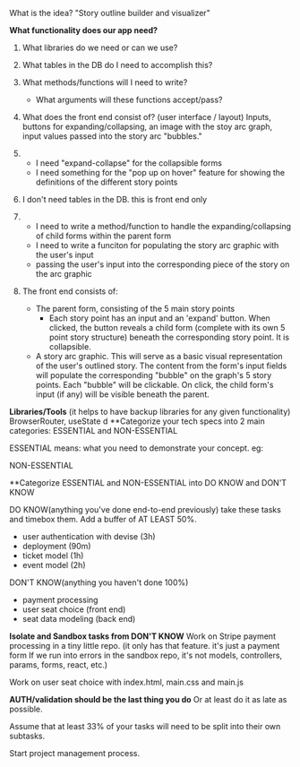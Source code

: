 What is the idea?
 "Story outline builder and visualizer"

**What functionality does our app need?**
1. What libraries do we need or can we use?
2. What tables in the DB do I need to accomplish this?
3. What methods/functions will I need to write?
	- What arguments will these functions accept/pass?
4. What does the front end consist of? (user interface / layout)
  Inputs, buttons for expanding/collapsing, an image with the stoy arc graph, input values passed into the story arc "bubbles."

1. - I need "expand-collapse" for the collapsible forms
   - I need something for the "pop up on hover" feature for showing the definitions of the different story points

2. I don't need tables in the DB. this is front end only

3. - I need to write a method/function to handle the expanding/collapsing of child forms within the parent form
   - I need to write a funciton for populating the story arc graphic with the user's input
    - passing the user's input into the corresponding piece of the story on the arc graphic

4. The front end consists of:
    - The parent form, consisting of the 5 main story points
      - Each story point has an input and an 'expand' button. When clicked, the button reveals a child form (complete with its own 5 point story
        structure) beneath the corresponding story point. It is collapsible.
    - A story arc graphic. This will serve as a basic visual representation of the user's outlined story.
      The content from the form's input fields will populate the corresponding "bubble" on the graph's 5 story points.
      Each "bubble" will be clickable. On click, the child form's input (if any) will be visible beneath the parent.

**Libraries/Tools** (it helps to have backup libraries for any given functionality)
BrowserRouter, useState
d
**Categorize your tech specs into 2 main categories: ESSENTIAL and NON-ESSENTIAL

ESSENTIAL means: what you need to demonstrate your concept.
eg:

NON-ESSENTIAL


**Categorize ESSENTIAL and NON-ESSENTIAL into DO KNOW and DON'T KNOW

DO KNOW(anything you've done end-to-end previously)
take these tasks and timebox them. Add a buffer of AT LEAST 50%.
- user authentication with devise (3h)
- deployment (90m)
- ticket model (1h)
- event model (2h)

DON'T KNOW(anything you haven't done 100%)
- payment processing
- user seat choice (front end)
- seat data modeling (back end)

**Isolate and Sandbox tasks from DON'T KNOW**
Work on Stripe payment processing in a tiny little repo.
(it only has that feature. it's just a payment form If we run into errors in the sandbox repo, it's not models, controllers, params, forms, react, etc.)

Work on user seat choice with index.html, main.css and main.js

**AUTH/validation should be the last thing you do**
Or at least do it as late as possible.

Assume that at least 33% of your tasks will need to be split into their own subtasks.

Start project management process.